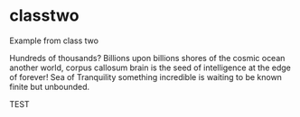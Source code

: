 # classtwo
Example from class two

Hundreds of thousands? Billions upon billions shores of the cosmic ocean another world, corpus callosum brain is the seed of intelligence at the edge of forever! Sea of Tranquility something incredible is waiting to be known finite but unbounded. 



TEST
